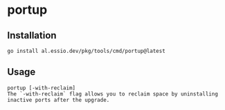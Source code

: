 # portup

## Installation

```shell
go install al.essio.dev/pkg/tools/cmd/portup@latest
```

## Usage

```shell
portup [-with-reclaim]
The `-with-reclaim` flag allows you to reclaim space by uninstalling inactive ports after the upgrade.
